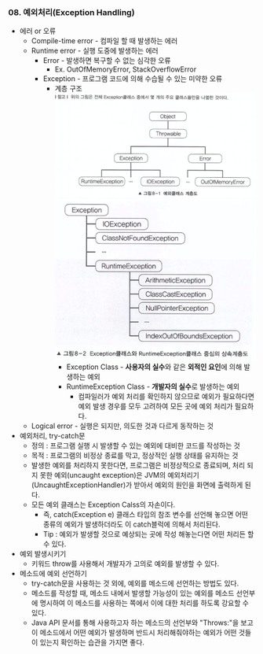 ### 08. 예외처리(Exception Handling)
- 에러 or 오류
    - Compile-time error - 컴파일 할 때 발생하는 에러
    - Runtime error - 실행 도중에 발생하는 에러
        - Error - 발생하면 복구할 수 없는 심각한 오류
            - Ex. OutOfMemoryError, StackOverflowError
        - Exception - 프로그램 코드에 의해 수습될 수 있는 미약한 오류
            - 계층 구조
                <img src="/src/me/study/exception_handling/img/08_1.png" width="500px;"><br>
                <img src="/src/me/study/exception_handling/img/08_2.png" width="500px;"><br>
                - Exception Class - **사용자의 실수**와 같은 **외적인 요인**에 의해 발생하는 예외
                - RuntimeException Class - **개발자의 실수**로 발생하는 예외
                    - 컴파일러가 예외 처리를 확인하지 않으므로 예외가 필요하다면 예외 발생 경우를 모두 고려하여 모든 곳에 예외 처리가 필요하다.
    - Logical error - 실행은 되지만, 의도한 것과 다르게 동작하는 것
- 예외처리, try-catch문
    - 정의 : 프로그램 실행 시 발생할 수 있는 예외에 대비한 코드를 작성하는 것
    - 목적 : 프로그램의 비정상 종료를 막고, 정상적인 실행 상태를 유지하는 것
    - 발생한 예외를 처리하지 못한다면, 프로그램은 비정상적으로 종료되며, 처리 되지 못한 예외(uncaught exception)은 JVM의 예외처리기(UncaughtExceptionHandler)가 받아서 예외의 원인을 화면에 출력하게 된다.
    - 모든 예외 클래스는 Exception Calss의 자손이다.
        - 즉, catch(Exception e) 클래스 타입의 참조 변수를 선언해 놓으면 어떤 종류의 예외가 발생하더라도 이 catch블럭에 의해서 처리된다.
        - Tip : 예외가 발생할 것으로 예상되는 곳에 작성 해놓는다면 어떤 처리든 할 수 있다.
- 예외 발생시키기
    - 키워드 throw를 사용해서 개발자가 고의로 예외를 발생할 수 있다.
- 메소드에 예외 선언하기
    - try-catch문을 사용하는 것 외에, 예외를 메소드에 선언하는 방법도 있다.
    - 메소드를 작성할 때, 메소드 내에서 발생할 가능성이 있는 예외를 메소드 선언부에 명시하여 이 메소드를 사용하는 쪽에서 이에 대한 처리를 하도록 강요할 수 있다.
    - Java API 문서를 통해 사용하고자 하는 메소드의 선언부와 "Throws:"을 보고 이 메소드에서 어떤 예외가 발생하며 반드시 처리해줘야하는 예외가 어떤 것들이 있는지 확인하는 습관을 가지면 좋다.
